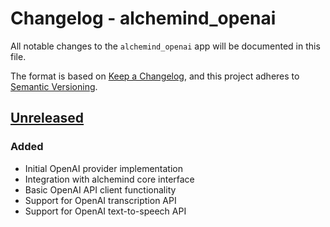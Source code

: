 # Changelog - alchemind_openai

All notable changes to the `alchemind_openai` app will be documented in this file.

The format is based on [Keep a Changelog](https://keepachangelog.com/en/1.0.0/),
and this project adheres to [Semantic Versioning](https://semver.org/spec/v2.0.0.html).

## [Unreleased]

### Added
- Initial OpenAI provider implementation
- Integration with alchemind core interface
- Basic OpenAI API client functionality
- Support for OpenAI transcription API
- Support for OpenAI text-to-speech API

[Unreleased]: https://github.com/bradleygolden/alchemind/compare/HEAD...HEAD